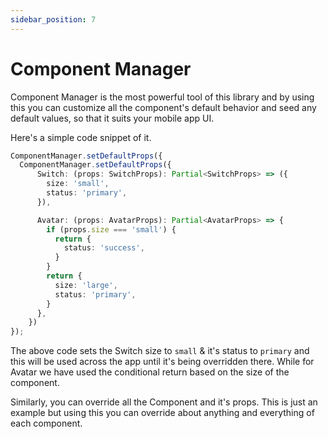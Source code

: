 ```yaml
---
sidebar_position: 7
---
```


# Component Manager

Component Manager is the most powerful tool of this library and by using this you can customize all the component's default behavior and seed any default values, so that it suits your mobile app UI.

Here's a simple code snippet of it.

```ts
ComponentManager.setDefaultProps({
  ComponentManager.setDefaultProps({
      Switch: (props: SwitchProps): Partial<SwitchProps> => ({
        size: 'small',
        status: 'primary',
      }),

      Avatar: (props: AvatarProps): Partial<AvatarProps> => {
        if (props.size === 'small') {
          return {
            status: 'success',
          }
        }
        return {
          size: 'large',
          status: 'primary',
        }
      },
    })
});
```

The above code sets the Switch size to `small` & it's status to `primary` and this will be used across the app until it's being overridden there.
While for Avatar we have used the conditional return based on the size of the component.

Similarly, you can override all the Component and it's props. This is just an example but using this you can override about anything and everything of each component.
